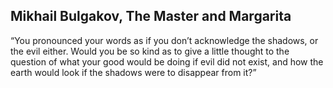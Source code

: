 
## Mikhail Bulgakov, The Master and Margarita

“You pronounced your words as if you don’t acknowledge the shadows, or the evil either. Would you be so kind as to give a little thought to the question of what your good would be doing if evil did not exist, and how the earth would look if the shadows were to disappear from it?”
